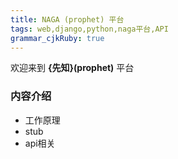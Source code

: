 ```yaml
---
title: NAGA (prophet) 平台
tags: web,django,python,naga平台,API
grammar_cjkRuby: true
---
```



欢迎来到 **{先知}(prophet)** 平台
### 内容介绍

 - 工作原理
 - stub
 - api相关
